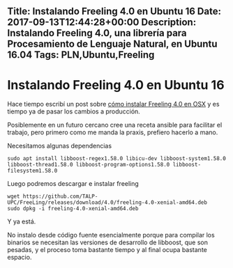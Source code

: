 Title: Instalando Freeling 4.0 en Ubuntu 16
Date: 2017-09-13T12:44:28+00:00
Description: Instalando Freeling 4.0, una librería para Procesamiento de Lenguaje Natural, en Ubuntu 16.04
Tags: PLN,Ubuntu,Freeling
---
# Instalando Freeling 4.0 en Ubuntu 16

Hace tiempo escribí un post sobre [cómo instalar Freeling 4.0 en OSX](http://blog.contraslash.com/instalando-freeling-40-en-osx/) y es tiempo ya de pasar los cambios a producción.

Posiblemente en un futuro cercano cree una receta ansible para facilitar el trabajo, pero primero como me manda la praxis, prefiero hacerlo a mano.

Necesitamos algunas dependencias

```
sudo apt install libboost-regex1.58.0 libicu-dev libboost-system1.58.0 libboost-thread1.58.0 libboost-program-options1.58.0 libboost-filesystem1.58.0 
```

Luego podremos descargar e instalar freeling

```
wget https://github.com/TALP-UPC/FreeLing/releases/download/4.0/freeling-4.0-xenial-amd64.deb
sudo dpkg -i freeling-4.0-xenial-amd64.deb 
```

Y ya está. 

No instalo desde código fuente esencialmente porque para compilar los binarios se necesitan las versiones de desarrollo de libboost, que son pesadas, y el proceso toma bastante tiempo y al final ocupa bastante espacio.